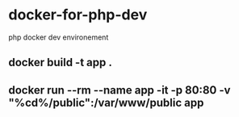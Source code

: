 # docker-for-php-dev
php docker dev environement


## docker build -t app .
##  docker run --rm --name app  -it -p 80:80 -v "%cd%/public":/var/www/public app
